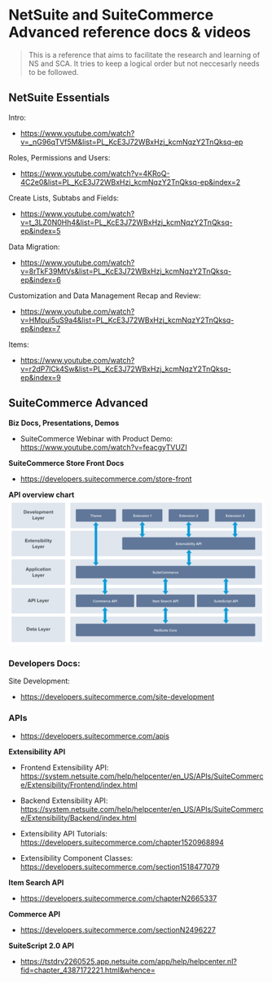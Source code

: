 # NetSuite and SuiteCommerce Advanced reference docs & videos

> This is a reference that aims to facilitate the research and learning of NS and SCA. It tries to keep a logical order but not neccesarly needs to be followed. 

## NetSuite Essentials
Intro:

- https://www.youtube.com/watch?v=_nG96qTVf5M&list=PL_KcE3J72WBxHzj_kcmNqzY2TnQksq-ep

Roles, Permissions and Users:

- https://www.youtube.com/watch?v=4KRoQ-4C2e0&list=PL_KcE3J72WBxHzj_kcmNqzY2TnQksq-ep&index=2

Create Lists, Subtabs and Fields:

- https://www.youtube.com/watch?v=t_3LZ0N0Hh4&list=PL_KcE3J72WBxHzj_kcmNqzY2TnQksq-ep&index=5

Data Migration:

- https://www.youtube.com/watch?v=8rTkF39MtVs&list=PL_KcE3J72WBxHzj_kcmNqzY2TnQksq-ep&index=6

Customization and Data Management Recap and Review:

- https://www.youtube.com/watch?v=HMpui5uS9a4&list=PL_KcE3J72WBxHzj_kcmNqzY2TnQksq-ep&index=7

Items:

- https://www.youtube.com/watch?v=r2dP7lCk4Sw&list=PL_KcE3J72WBxHzj_kcmNqzY2TnQksq-ep&index=9


## SuiteCommerce Advanced


**Biz Docs, Presentations, Demos**

- SuiteCommerce Webinar with Product Demo: https://www.youtube.com/watch?v=feacgyTVUZI

**SuiteCommerce Store Front Docs**

- https://developers.suitecommerce.com/store-front

**API overview chart**
![SuiteCommerce Advanced APIs Overview](https://github.com/eurekalabs-io/NS-SCA-docs/blob/master/assets/images/APIs-overview.png)

### Developers Docs:

Site Development: 

- https://developers.suitecommerce.com/site-development

### APIs

- https://developers.suitecommerce.com/apis

**Extensibility API**

- Frontend Extensibility API: https://system.netsuite.com/help/helpcenter/en_US/APIs/SuiteCommerce/Extensibility/Frontend/index.html

- Backend Extensibility API: https://system.netsuite.com/help/helpcenter/en_US/APIs/SuiteCommerce/Extensibility/Backend/index.html

- Extensibility API Tutorials: https://developers.suitecommerce.com/chapter1520968894

- Extensibility Component Classes: https://developers.suitecommerce.com/section1518477079

**Item Search API**

- https://developers.suitecommerce.com/chapterN2665337

**Commerce API**

- https://developers.suitecommerce.com/sectionN2496227

**SuiteScript 2.0 API**

- https://tstdrv2260525.app.netsuite.com/app/help/helpcenter.nl?fid=chapter_4387172221.html&whence=

